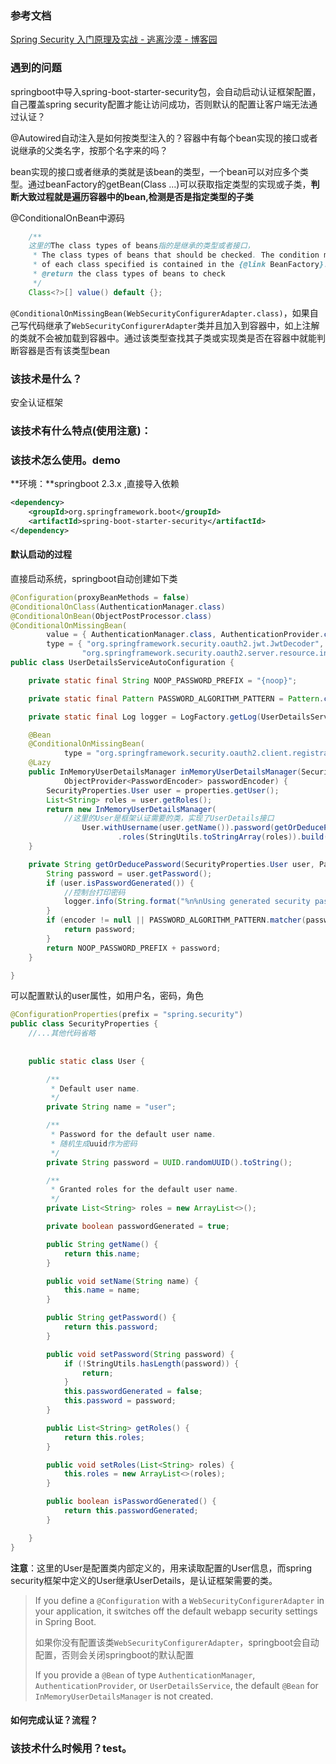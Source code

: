 ### 参考文档

[Spring Security 入门原理及实战 - 逃离沙漠 - 博客园](https://www.cnblogs.com/demingblog/p/10874753.html)

### 遇到的问题

springboot中导入spring-boot-starter-security包，会自动启动认证框架配置，自己覆盖spring security配置才能让访问成功，否则默认的配置让客户端无法通过认证？



@Autowired自动注入是如何按类型注入的？容器中有每个bean实现的接口或者说继承的父类名字，按那个名字来的吗？

bean实现的接口或者继承的类就是该bean的类型，一个bean可以对应多个类型。通过beanFactory的getBean(Class ...)可以获取指定类型的实现或子类，**判断大致过程就是遍历容器中的bean,检测是否是指定类型的子类**



@ConditionalOnBean中源码

```java
	/**
	这里的The class types of beans指的是继承的类型或者接口，
	 * The class types of beans that should be checked. The condition matches when no bean
	 * of each class specified is contained in the {@link BeanFactory}.
	 * @return the class types of beans to check
	 */
	Class<?>[] value() default {};
```

`@ConditionalOnMissingBean(WebSecurityConfigurerAdapter.class)`，如果自己写代码继承了`WebSecurityConfigurerAdapter`类并且加入到容器中，如上注解的类就不会被加载到容器中。通过该类型查找其子类或实现类是否在容器中就能判断容器是否有该类型bean





### 该技术是什么？

安全认证框架

### 该技术有什么特点(使用注意)：



### 该技术怎么使用。demo

**环境：**springboot 2.3.x ,直接导入依赖

```xml
<dependency>
    <groupId>org.springframework.boot</groupId>
    <artifactId>spring-boot-starter-security</artifactId>
</dependency>
```

#### 默认启动的过程

直接启动系统，springboot自动创建如下类

```java
@Configuration(proxyBeanMethods = false)
@ConditionalOnClass(AuthenticationManager.class)
@ConditionalOnBean(ObjectPostProcessor.class)
@ConditionalOnMissingBean(
		value = { AuthenticationManager.class, AuthenticationProvider.class, UserDetailsService.class },
		type = { "org.springframework.security.oauth2.jwt.JwtDecoder",
				"org.springframework.security.oauth2.server.resource.introspection.OpaqueTokenIntrospector" })
public class UserDetailsServiceAutoConfiguration {

	private static final String NOOP_PASSWORD_PREFIX = "{noop}";

	private static final Pattern PASSWORD_ALGORITHM_PATTERN = Pattern.compile("^\\{.+}.*$");

	private static final Log logger = LogFactory.getLog(UserDetailsServiceAutoConfiguration.class);

	@Bean
	@ConditionalOnMissingBean(
			type = "org.springframework.security.oauth2.client.registration.ClientRegistrationRepository")
	@Lazy
	public InMemoryUserDetailsManager inMemoryUserDetailsManager(SecurityProperties properties,
			ObjectProvider<PasswordEncoder> passwordEncoder) {
		SecurityProperties.User user = properties.getUser();
		List<String> roles = user.getRoles();
		return new InMemoryUserDetailsManager(
            //这里的User是框架认证需要的类，实现了UserDetails接口
				User.withUsername(user.getName()).password(getOrDeducePassword(user, passwordEncoder.getIfAvailable()))
						.roles(StringUtils.toStringArray(roles)).build());
	}

	private String getOrDeducePassword(SecurityProperties.User user, PasswordEncoder encoder) {
		String password = user.getPassword();
		if (user.isPasswordGenerated()) {
            //控制台打印密码
			logger.info(String.format("%n%nUsing generated security password: %s%n", user.getPassword()));
		}
		if (encoder != null || PASSWORD_ALGORITHM_PATTERN.matcher(password).matches()) {
			return password;
		}
		return NOOP_PASSWORD_PREFIX + password;
	}

}
```



可以配置默认的user属性，如用户名，密码，角色

```java
@ConfigurationProperties(prefix = "spring.security")
public class SecurityProperties {
	//...其他代码省略
    
    
    public static class User {

		/**
		 * Default user name.
		 */
		private String name = "user";

		/**
		 * Password for the default user name.
		 * 随机生成uuid作为密码
		 */
		private String password = UUID.randomUUID().toString();

		/**
		 * Granted roles for the default user name.
		 */
		private List<String> roles = new ArrayList<>();

		private boolean passwordGenerated = true;

		public String getName() {
			return this.name;
		}

		public void setName(String name) {
			this.name = name;
		}

		public String getPassword() {
			return this.password;
		}

		public void setPassword(String password) {
			if (!StringUtils.hasLength(password)) {
				return;
			}
			this.passwordGenerated = false;
			this.password = password;
		}

		public List<String> getRoles() {
			return this.roles;
		}

		public void setRoles(List<String> roles) {
			this.roles = new ArrayList<>(roles);
		}

		public boolean isPasswordGenerated() {
			return this.passwordGenerated;
		}

	}
}
```

**注意**：这里的User是配置类内部定义的，用来读取配置的User信息，而spring security框架中定义的User继承UserDetails，是认证框架需要的类。

> If you define a `@Configuration` with a `WebSecurityConfigurerAdapter` in your application, it switches off the default webapp security settings in Spring Boot.
>
> 如果你没有配置该类`WebSecurityConfigurerAdapter`，springboot会自动配置，否则会关闭springboot的默认配置
>
> If you provide a `@Bean` of type `AuthenticationManager`, `AuthenticationProvider`, or `UserDetailsService`, the default `@Bean` for `InMemoryUserDetailsManager` is not created. 

#### 如何完成认证？流程？







### 该技术什么时候用？test。